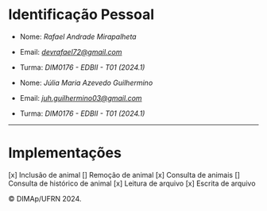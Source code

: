 ﻿# Identificação Pessoal

- Nome: _Rafael Andrade Mirapalheta_
- Email: *devrafael72@gmail.com*
- Turma: _DIM0176 - EDBII - T01 (2024.1)_

- Nome: _Júlia Maria Azevedo Guilhermino_
- Email: *juh.guilhermino03@gmail.com*
- Turma: _DIM0176 - EDBII - T01 (2024.1)_

---

# Implementações

[x] Inclusão de animal
[] Remoção de animal
[x] Consulta de animais
[] Consulta de histórico de animal
[x] Leitura de arquivo
[x] Escrita de arquivo

&copy; DIMAp/UFRN 2024.
